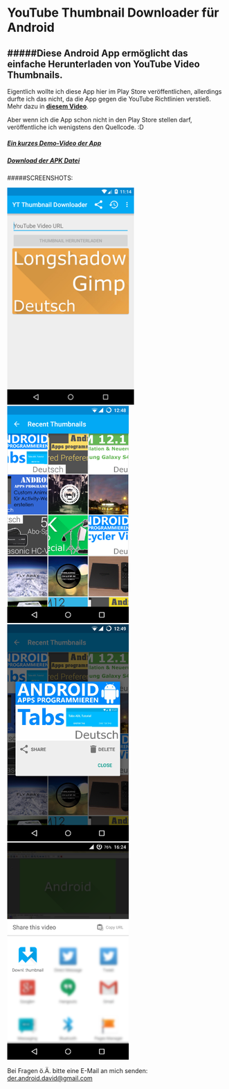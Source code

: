 # YouTube Thumbnail Downloader für Android
#####Diese Android App ermöglicht das einfache Herunterladen von YouTube Video Thumbnails.
----
Eigentlich wollte ich diese App hier im Play Store veröffentlichen, allerdings durfte ich das nicht, da die App gegen die YouTube Richtlinien verstieß. Mehr dazu in <b>[diesem Video](https://youtu.be/RiYq58CfBZ4)</b>.

Aber wenn ich die App schon nicht in den Play Store stellen darf, veröffentliche ich wenigstens den Quellcode. :D

##### [Ein kurzes Demo-Video der App](https://www.youtube.com/watch?v=1wnQVrS0_nM)
##### [Download der APK Datei](https://github.com/derAndroidPro/YouTubeThumbnailDownloader/blob/master/Screenshots_and_APK-File/youtube_thumbnail_downloader_v1-1.apk?raw=true)

#####SCREENSHOTS: 

<img src="/Screenshots_and_APK-File/mainActivity_Screenshot.png" height="500px"/>
<img src="/Screenshots_and_APK-File/RecentThumbnailsActivity_Screenshot.png" height="500px"/>
<img src="/Screenshots_and_APK-File/ThumbnailOptionsDialog_Screenshot.png" height="500px"/>
<img src="/Screenshots_and_APK-File/youtube_share_to_download_thumbnail_screenshot.png" height="500px"/>

Bei Fragen ö.Ä. bitte eine E-Mail an mich senden: der.android.david@gmail.com

